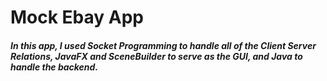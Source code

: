 # Mock Ebay App
##### In this app, I used Socket Programming to handle all of the Client Server Relations, JavaFX and SceneBuilder to serve as the GUI, and Java to handle the backend.
